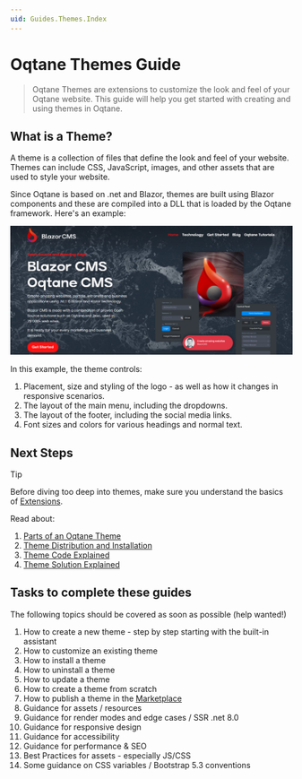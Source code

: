 ```yaml
---
uid: Guides.Themes.Index
---
```


# Oqtane Themes Guide

> Oqtane Themes are extensions to customize the look and feel of your Oqtane website.
> This guide will help you get started with creating and using themes in Oqtane.

## What is a Theme?

A theme is a collection of files that define the look and feel of your website.
Themes can include CSS, JavaScript, images, and other assets that are used to style your website.

Since Oqtane is based on .net and Blazor, themes are built using Blazor components
and these are compiled into a DLL that is loaded by the Oqtane framework.
Here's an example:

<img src="./assets/oqtane-theme-blazor-cms.org.jpg" class="full-width">

In this example, the theme controls:

1. Placement, size and styling of the logo - as well as how it changes in responsive scenarios.
2. The layout of the main menu, including the dropdowns.
3. The layout of the footer, including the social media links.
4. Font sizes and colors for various headings and normal text.

## Next Steps

> [!TIP]
> Before diving too deep into themes, make sure you understand the basics
> of [Extensions](xref:Guides.Extensions.Index).

Read about:

1. [Parts of an Oqtane Theme](./parts-of-an-oqtane-theme.md)
1. [Theme Distribution and Installation](./oqtane-theme-distribution.md)
1. [Theme Code Explained](./oqtane-theme-code-explained.md)
1. [Theme Solution Explained](./oqtane-theme-solution-explained.md)

## Tasks to complete these guides

The following topics should be covered as soon as possible (help wanted!)

1. How to create a new theme - step by step starting with the built-in assistant
1. How to customize an existing theme
1. How to install a theme
1. How to uninstall a theme
1. How to update a theme
1. How to create a theme from scratch
1. How to publish a theme in the [Marketplace](https://www.oqtane.net/)
1. Guidance for assets / resources
1. Guidance for render modes and edge cases / SSR .net 8.0
1. Guidance for responsive design
1. Guidance for accessibility
1. Guidance for performance & SEO
1. Best Practices for assets - especially JS/CSS
1. Some guidance on CSS variables / Bootstrap 5.3 conventions
